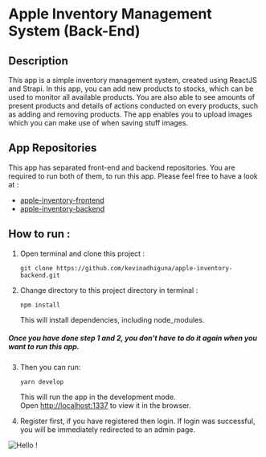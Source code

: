 # Apple Inventory Management System (Back-End)

## Description
This app is a simple inventory management system, created using ReactJS and Strapi. In this app, you can add new products to stocks, which can be used to monitor all available products. You are also able to see amounts of present products and details of actions conducted on every products, such as adding and removing products. The app enables you to upload images which you can make use of when saving stuff images.

## App Repositories
This app has separated front-end and backend repositories. You are required to run both of them, to run this app. Please feel free to have a look at :
- [apple-inventory-frontend](https://github.com/kevinadhiguna/apple-inventory-frontend)
- [apple-inventory-backend](https://github.com/kevinadhiguna/apple-inventory-backend)

## How to run :
1) Open terminal and clone this project :

   `git clone https://github.com/kevinadhiguna/apple-inventory-backend.git`

2) Change directory to this project directory in terminal :

   `npm install`

   This will install dependencies, including node_modules.

##### Once you have done step 1 and 2, you don't have to do it again when you want to run this app.

3) Then you can run:

   `yarn develop`

   This will run the app in the development mode.<br />
   Open [http://localhost:1337](http://localhost:1337) to view it in the browser.

4) Register first, if you have registered then login. If login was successful, you will be immediately redirected to an admin page.


![Hello !](https://api.visitorbadge.io/api/VisitorHit?user=kevinadhiguna&repo=apple-inventory-backend&label=thanks%20for%20dropping%20in%20!&labelColor=%23000000&countColor=%23FFFFFF)
